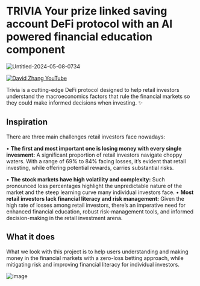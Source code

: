 # TRIVIA Your prize linked saving account DeFi protocol with an AI powered financial education component

![Untitled-2024-05-08-0734](https://github.com/Solidityarchitect/Trivia-dex/assets/125990317/577d8777-10d7-4115-b793-2f8e506ac222)

[![David Zhang YouTube](https://img.shields.io/badge/YouTube-FF0000?style=for-the-badge&logo=youtube&logoColor=white)](https://www.youtube.com/watch?v=Jkqn82QNjUU)

Trivia is a cutting-edge DeFi protocol designed to help retail investors understand the macroeconomics factors that rule the financial markets so they could make informed decisions when investing. ✨

## Inspiration

There are three main challenges retail investors face nowadays:

• **The first and most important one is losing money with every single invesment:** A significant proportion of retail investors navigate choppy waters. With a range of 69% to 84% facing losses, it’s evident that retail investing, while offering potential rewards, carries substantial risks.

• **The stock markets have high volatility and complexity:** Such pronounced loss percentages highlight the unpredictable nature of the market and the steep learning curve many individual investors face.
• **Most retail investors lack financial literacy and risk management:** Given the high rate of losses among retail investors, there’s an imperative need for enhanced financial education, robust risk-management tools, and informed decision-making in the retail investment arena.

## What it does

What we look with this project is to help users understanding and making money in the financial markets with a zero-loss betting approach, while mitigating risk and improving financial literacy for individual investors.

![image](https://d112y698adiu2z.cloudfront.net/photos/production/software_photos/002/916/164/datas/original.jpg)

